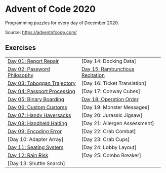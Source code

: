 # Advent of Code 2020

Programming puzzles for every day of December 2020.

Source: https://adventofcode.com/

## Exercises

|     |     |
|:----|:----|
[Day 01: Report Repair](src/main/java/at/schrogl/aoc/d01) | [Day 14: Docking Data]
[Day 02: Password Philosophy](src/main/java/at/schrogl/aoc/d02) | [Day 15: Rambunctious Recitation](src/main/java/at/schrogl/aoc/d15)
[Day 03: Toboggan Trajectory](src/main/java/at/schrogl/aoc/d03) | [Day 16: Ticket Translation]
[Day 04: Passport Processing](src/main/java/at/schrogl/aoc/d04) | [Day 17: Conway Cubes]
[Day 05: Binary Boarding](src/main/java/at/schrogl/aoc/d05) | [Day 18: Operation Order](src/main/java/at/schrogl/aoc/d18)
[Day 06: Custom Customs](src/main/java/at/schrogl/aoc/d06) | [Day 19: Monster Messages]
[Day 07: Handy Haversacks](src/main/java/at/schrogl/aoc/d07) | [Day 20: Jurassic Jigsaw]
[Day 08: Handheld Halting](src/main/java/at/schrogl/aoc/d08) | [Day 21: Allergen Assessment]
[Day 09: Encoding Error](src/main/java/at/schrogl/aoc/d09) | [Day 22: Crab Combat]
[Day 10: Adapter Array] | [Day 23: Crab Cups]
[Day 11: Seating System](src/main/java/at/schrogl/aoc/d11) | [Day 24: Lobby Layout]
[Day 12: Rain Risk](src/main/java/at/schrogl/aoc/d12) | [Day 25: Combo Breaker]
[Day 13: Shuttle Search] | 

